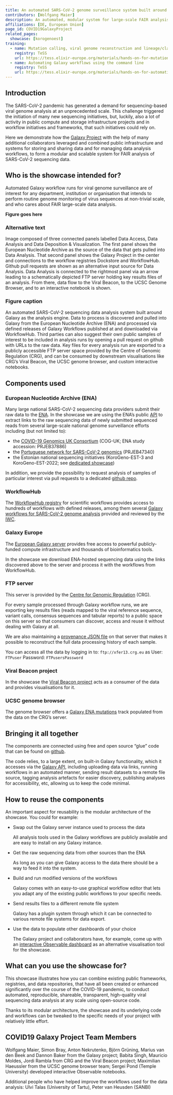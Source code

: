 ```yaml
---
title: An automated SARS-CoV-2 genome surveillance system built around Galaxy
contributors: [Wolfgang Maier] 
description: An automated, modular system for large-scale FAIR analysis of SARS-CoV-2 sequencing data analysis powered by the Galaxy platform.
affiliations: [DE, European Union]
page_id: COVID19GalaxyProject
related_pages:
  showcase: [korogenoest]
training:
  - name: Mutation calling, viral genome reconstruction and lineage/clade assignment from SARS-CoV-2 sequencing data
    registry: TeSS
    url: https://tess.elixir-europe.org/materials/hands-on-for-mutation-calling-viral-genome-reconstruction-and-lineage-clade-assignment-from-sars-cov-2-sequencing-data-tutorial
  - name: Automating Galaxy workflows using the command line
    registry: TeSS
    url: https://tess.elixir-europe.org/materials/hands-on-for-automating-galaxy-workflows-using-the-command-line-tutorial
---
```


## Introduction

The SARS-CoV-2 pandemic has generated a demand for sequencing-based viral genome analysis at an unprecedented scale. This challenge triggered the initiation of many new sequencing initiatives, but, luckily, also a lot of activity in public compute and storage infrastructure projects and in workflow initiatives and frameworks, that such initiatives could rely on.

Here we demonstrate how the [Galaxy Project](https://galaxyproject.org/projects/covid19) with the help of many additional collaborators leveraged and combined public infrastructure and systems for storing and sharing data and for managing data analysis workflows, to form a modular and scalable system for FAIR analysis of SARS-CoV-2 sequencing data.


## Who is the showcase intended for?

Automated Galaxy workflow runs for viral genome surveillance are of interest for any department, institution or organisation that intends to perform routine genome monitoring of virus sequences at non-trivial scale, and who cares about FAIR large-scale data analysis.


**Figure goes here**

### Alternative text
Image composed of three connected panels labelled Data Access, Data Analysis and Data Deposition & Visualization. The first panel shows the European Nucleotide Archive as the source of the data that gets pulled into Data Analysis. That second panel shows the Galaxy Project in the center and connections to the workflow registries Dockstore and WorkflowHub. Github pull requests are shown as an alternative input source for Data Analysis. Data Analysis is connected to the rightmost panel via an arrow leading to a schematically depicted FTP server holding key results files of an analysis. From there, data flow to the Viral Beacon, to the UCSC Genome Browser, and to an interactive notebook is shown.

### Figure caption
An automated SARS-CoV-2 sequencing data analysis system built around Galaxy as the analysis engine. Data to process is discovered and pulled into Galaxy from the European Nucleotide Archive (ENA) and processed via defined releases of Galaxy Workflows published at and downloaded via WorkflowHub. Third parties can also suggest their own public samples of interest to be included in analysis runs by opening a pull request on github with URLs to the raw data. Key files for every analysis run are exported to a publicly accessible FTP server space provided by the Centre of Genomic Regulation (CRG), and can be consumed by downstream visualisations like CRG’s Viral Beacon, the UCSC genome browser, and custom interactive notebooks.

## Components used

### European Nucleotide Archive (ENA)

Many large national SARS-CoV-2 sequencing data providers submit their raw data to the [ENA](https://www.ebi.ac.uk/ena/browser). In the showcase we are using the ENA’s public [API](https://www.ebi.ac.uk/ena/portal/api/doc) to extract links to the raw sequencing data of newly submitted sequenced reads from several large-scale national genome surveillance efforts including (but not limited to):
  - the [COVID-19 Genomics UK Consortium](https://www.cogconsortium.uk/) (COG-UK; ENA study accession: PRJEB37886)
  - the [Portuguese network for SARS-CoV-2 genomics](https://insaflu.insa.pt/covid19/) (PRJEB47340)
  - the Estonian national sequencing initiatives (KoroGeno-EST-3 and KoroGeno-EST-2022; see [dedicated showcase](https://www.infectious-diseases-toolkit.org/showcase/korogenoest.html))

In addition, we provide the possibility to request analysis of samples of particular interest via pull requests to a dedicated [github repo](https://github.com/usegalaxy-eu/sars-cov-2-processing-requests).

### WorkflowHub

The [WorkflowHub registry](https://workflowhub.eu/) for scientific workflows provides access to hundreds of workflows with defined releases, among them several [Galaxy workflows for SARS-CoV-2 genome analysis](https://workflowhub.eu/workflows?filter%5Bproject%5D=33&filter%5Bquery%5D=covid) provided and reviewed by the [IWC](https://github.com/galaxyproject/iwc).

### Galaxy Europe

The [European Galaxy server](https://github.com/galaxyproject/iwc) provides free access to powerful publicly-funded compute infrastructure and thousands of bioinformatics tools.

In the showcase we download ENA-hosted sequencing data using the links discovered above to the server and process it with the workflows from WorkflowHub.

### FTP server

This server is provided by the [Centre for Genomic Regulation](https://www.crg.eu/) (CRG).

For every sample processed through Galaxy workflow runs, we are exporting key results files (reads mapped to the viral reference sequence, variant calls, consensus sequences and tabular reports) to a public space on this server so that consumers can discover, access and reuse it without dealing with Galaxy at all.

We are also maintaining a [provenance JSON file](https://galaxyproject.org/projects/covid19/data/#information-about-every-analysis-run) on that server that makes it possible to reconstruct the full data processing history of each sample.

You can access all the data by logging in to: `ftp://xfer13.crg.eu` as User: `FTPuser` Password: `FTPusersPassword`

### Viral Beacon project

In the showcase the [Viral Beacon project](https://covid19beacon.crg.eu/) acts as a consumer of the data and provides visualisations for it.

### UCSC genome browser

The genome browser offers a [Galaxy ENA mutations](https://genome.ucsc.edu/cgi-bin/hgTrackUi?db=wuhCor1&c=NC_045512v2&g=galaxyEna) track populated from the data on the CRG’s server.

## Bringing it all together

The components are connected using free and open source “glue” code that can be found on [github](https://github.com/usegalaxy-eu/ena-cog-uk-wfs).

The code relies, to a large extent, on built-in Galaxy functionality, which it accesses via the [Galaxy API](https://usegalaxy.eu/api/docs), including uploading data via links, running workflows in an automated manner, sending result datasets to a remote file source, tagging analysis artefacts for easier discovery, publishing analyses for accessibility, etc, allowing us to keep the code minimal.

## How to reuse the components

An important aspect for reusability is the modular architecture of the showcase. You could for example:
- Swap out the Galaxy server instance used to process the data

  All analysis tools used in the Galaxy workflows are publicly available and are easy to install on any Galaxy instance.
- Get the raw sequencing data from other sources than the ENA

  As long as you can give Galaxy access to the data there should be a way to feed it into the system.
- Build and run modified versions of the workflows

  Galaxy comes with an easy-to-use graphical workflow editor that lets you adapt any of the existing public workflows to your specific needs.
- Send results files to a different remote file system

  Galaxy has a plugin system through which it can be connected to various remote file systems for data export.
- Use the data to populate other dashboards of your choice

  The Galaxy project and collaborators have, for example, come up with an [interactive Observable dashboard](https://covid19.galaxyproject.org/dashboard) as an alternative visualisation tool for the showcase.

## What can you use the showcase for?

This showcase illustrates how you can combine existing public frameworks, registries, and data repositories, that have all been created or enhanced significantly over the course of the COVID-19 pandemic, to conduct automated, reproducible, shareable, transparent, high-quality viral sequencing data analysis at any scale using open-source code.

Thanks to its modular architecture, the showcase and its underlying code and workflows can be tweaked to the specific needs of your project with relatively little effort.

## COVID19 Galaxy Project Team Members

Wolfgang Maier, Simon Bray, Anton Nekrutenko, Björn Grüning, Marius van den Beek and Dannon Baker from the Galaxy project; Babita Singh, Mauricio Moldes, Jordi Rambla from CRG and the Viral Beacon project; Maximilian Haeussler from the UCSC genome browser team; Sergei Pond (Temple University) developed interactive Observable notebooks.

Additional people who have helped improve the workflows used for the data analysis: Ulvi Talas (University of Tartu), Peter van Heusden (SANBI)
